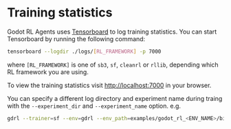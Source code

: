 # Training statistics

Godot RL Agents uses [Tensorboard](https://www.tensorflow.org/tensorboard) to log training statistics. You can start Tensorboard by running the following command:

```bash
tensorboard --logdir ./logs/[RL_FRAMEWORK] -p 7000
```
where `[RL_FRAMEWORK]` is one of `sb3`, `sf`, `cleanrl` or `rllib`, depending which RL framework you are using.

To view the training statistics visit [http://localhost:7000](http://localhost:7000) in your browser.

You can specify a different log directory and experiment name during traing with the `--experiment_dir` and `--experiment_name` option. e.g. 
``` bash
gdrl --trainer=sf --env=gdrl --env_path=examples/godot_rl_<ENV_NAME>/bin/<ENV_NAME>.x86_64 --experiment_name=MyExperiment_01 --experiment_dir=logs/MyDir
```